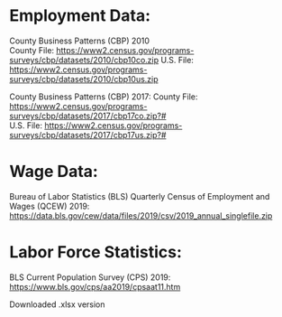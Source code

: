 # Employment Data:
County Business Patterns (CBP) 2010  
County File: https://www2.census.gov/programs-surveys/cbp/datasets/2010/cbp10co.zip 
U.S. File: https://www2.census.gov/programs-surveys/cbp/datasets/2010/cbp10us.zip  

County Business Patterns (CBP) 2017: 
County File: https://www2.census.gov/programs-surveys/cbp/datasets/2017/cbp17co.zip?#  
U.S. File: https://www2.census.gov/programs-surveys/cbp/datasets/2017/cbp17us.zip?#  

# Wage Data:
Bureau of Labor Statistics (BLS) Quarterly Census of Employment and Wages (QCEW) 2019: https://data.bls.gov/cew/data/files/2019/csv/2019_annual_singlefile.zip   

# Labor Force Statistics:  
BLS Current Population Survey (CPS) 2019: https://www.bls.gov/cps/aa2019/cpsaat11.htm  

Downloaded .xlsx version

